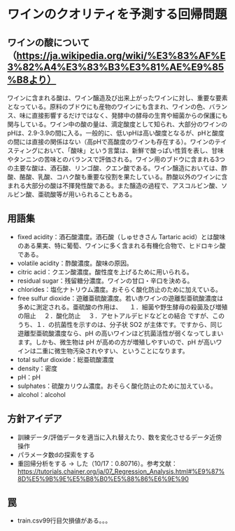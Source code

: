 # ワインのクオリティを予測する回帰問題
## ワインの酸について（https://ja.wikipedia.org/wiki/%E3%83%AF%E3%82%A4%E3%83%B3%E3%81%AE%E9%85%B8より）
ワインに含まれる酸は、ワイン醸造及び出来上がったワインに対し、重要な要素となっている。原料のブドウにも産物のワインにも含まれ、ワインの色、バランス、味に直接影響するだけではなく、発酵中の酵母の生育や細菌からの保護にも関与している。ワイン中の酸の量は、滴定酸度として知られ、大部分のワインのpHは、2.9-3.9の間に入る。一般的に、低いpHは高い酸度となるが、pHと酸度の間には直接の関係はない（高pHで高酸度のワインも存在する）。ワインのテイスティングにおいて、「酸味」という言葉は、新鮮で酸っぱい性質を表し、甘味やタンニンの苦味とのバランスで評価される。ワイン用のブドウに含まれる3つの主要な酸は、酒石酸、リンゴ酸、クエン酸である。ワイン醸造においては、酢酸、酪酸、乳酸、コハク酸も重要な役割を果たしている。酢酸以外のワインに含まれる大部分の酸は不揮発性酸である。また醸造の過程で、アスコルビン酸、ソルビン酸、亜硫酸等が用いられることもある。

## 用語集
* fixed acidity：酒石酸濃度。酒石酸（しゅせきさん Tartaric acid）とは酸味のある果実、特に葡萄、ワインに多く含まれる有機化合物で、ヒドロキシ酸である。
* volatile acidity：酢酸濃度。酸味の原因。
* citric acid：クエン酸濃度。酸性度を上げるために用いられる。
* residual sugar：残留糖分濃度。ワインの甘口・辛口を決める。
* chlorides：塩化ナトリウム濃度。おそらく酸化防止のために加えている。
* free sulfur dioxide：遊離亜硫酸濃度。若い赤ワインの遊離型亜硫酸濃度は多めに測定される。亜硫酸の作用は、
　１．細菌や野生酵母の殺菌及び増殖の阻止
　２．酸化防止
　３．アセトアルデヒドなどとの結合
ですが、このうち、１．の抗菌性を示すのは、分子状 SO2 が主体です。ですから、同じ遊離型亜硫酸濃度なら、pH の高いワインほど抗菌活性が弱くなってしまいます。しかも、微生物は pH が高めの方が増殖しやすいので、pH が高いワインは二重に微生物汚染されやすい、ということになります。
* total sulfur dioxide：総亜硫酸濃度
* density：密度
* pH：pH
* sulphates：硫酸カリウム濃度。おそらく酸化防止のために加えている。
* alcohol：alcohol
## 方針アイデア
* 訓練データ/評価データを適当に入れ替えたり、数を変化させるデータ近傍操作
* パラメータ数dの探索をする
* 重回帰分析をする → した（10/17：0.80716）。参考文献：https://tutorials.chainer.org/ja/07_Regression_Analysis.html#%E9%87%8D%E5%9B%9E%E5%B8%B0%E5%88%86%E6%9E%90

## 罠
* train.csv99行目欠損値がある。。。